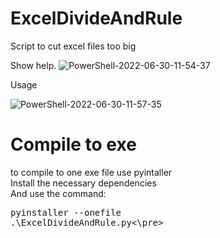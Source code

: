 # ExcelDivideAndRule
Script to cut excel files too big


Show help.
![PowerShell-2022-06-30-11-54-37](https://user-images.githubusercontent.com/11654658/176658060-a6da0b9f-1e6c-413f-a429-620be8e31326.gif)

Usage

![PowerShell-2022-06-30-11-57-35](https://user-images.githubusercontent.com/11654658/176658110-e28cd7ef-1f3f-4ece-9c19-785cbab13ff7.gif)

# Compile to exe
to compile to one exe file use pyintaller\
Install the necessary dependencies\
And use the command: <pre>pyinstaller  --onefile .\ExcelDivideAndRule.py<\pre>
